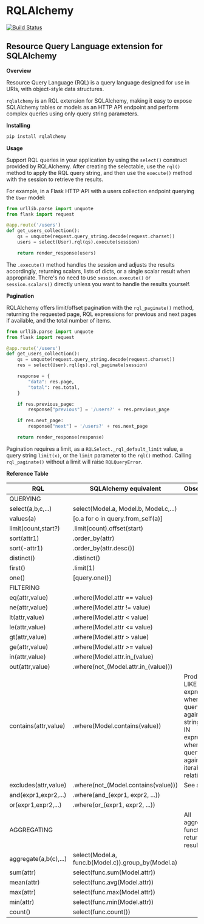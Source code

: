 # RQLAlchemy

[![Build Status](https://github.com/pjwerneck/rqlalchemy/actions/workflows/pytest.yml/badge.svg?branch=develop)](https://github.com/pjwerneck/rqlalchemy/actions/workflows/pytest.yml)

## Resource Query Language extension for SQLAlchemy

**Overview**

Resource Query Language (RQL) is a query language designed for use in URIs, with object-style data structures.

`rqlalchemy` is an RQL extension for SQLAlchemy, making it easy to expose SQLAlchemy tables or models as an HTTP API endpoint and perform complex queries using only query string parameters.

**Installing**

```bash
pip install rqlalchemy
```

**Usage**

Support RQL queries in your application by using the `select()` construct provided by RQLAlchemy. After creating the selectable, use the `rql()` method to apply the RQL query string, and then use the `execute()` method with the session to retrieve the results.

For example, in a Flask HTTP API with a users collection endpoint querying the `User` model:

```python
from urllib.parse import unquote
from flask import request

@app.route('/users')
def get_users_collection():
    qs = unquote(request.query_string.decode(request.charset))
    users = select(User).rql(qs).execute(session)

    return render_response(users)
```

The `.execute()` method handles the session and adjusts the results accordingly, returning scalars, lists of dicts, or a single scalar result when appropriate. There's no need to use `session.execute()` or `session.scalars()` directly unless you want to handle the results yourself.

**Pagination**

RQLAlchemy offers limit/offset pagination with the `rql_paginate()` method, returning the requested page, RQL expressions for previous and next pages if available, and the total number of items.

```python
from urllib.parse import unquote
from flask import request

@app.route('/users')
def get_users_collection():
    qs = unquote(request.query_string.decode(request.charset))
    res = select(User).rql(qs).rql_paginate(session)

    response = {
        "data": res.page,
        "total": res.total,
    }

    if res.previous_page:
        response["previous"] = '/users?' + res.previous_page

    if res.next_page:
        response["next"] = '/users?' + res.next_page

    return render_response(response)
```

Pagination requires a limit, as a `RQLSelect._rql_default_limit` value, a query string `limit(x)`, or the `limit` parameter to the `rql()` method. Calling `rql_paginate()` without a limit will raise `RQLQueryError`.

**Reference Table**

| RQL                     | SQLAlchemy equivalent                              | Observation                                                                                                                     |
|-------------------------|----------------------------------------------------|---------------------------------------------------------------------------------------------------------------------------------|
| QUERYING                |                                                    |                                                                                                                                 |
| select(a,b,c,...)       | select(Model.a, Model.b, Model.c,...)              |                                                                                                                                 |
| values(a)               | [o.a for o in query.from_self(a)]                  |                                                                                                                                 |
| limit(count,start?)     | .limit(count).offset(start)                        |                                                                                                                                 |
| sort(attr1)             | .order_by(attr)                                    |                                                                                                                                 |
| sort(-attr1)            | .order_by(attr.desc())                             |                                                                                                                                 |
| distinct()              | .distinct()                                        |                                                                                                                                 |
| first()                 | .limit(1)                                          |                                                                                                                                 |
| one()                   | [query.one()]                                      |                                                                                                                                 |
| FILTERING               |                                                    |                                                                                                                                 |
| eq(attr,value)          | .where(Model.attr == value)                        |                                                                                                                                 |
| ne(attr,value)          | .where(Model.attr != value)                        |                                                                                                                                 |
| lt(attr,value)          | .where(Model.attr < value)                         |                                                                                                                                 |
| le(attr,value)          | .where(Model.attr <= value)                        |                                                                                                                                 |
| gt(attr,value)          | .where(Model.attr > value)                         |                                                                                                                                 |
| ge(attr,value)          | .where(Model.attr >= value)                        |                                                                                                                                 |
| in(attr,value)          | .where(Model.attr.in_(value)                       |                                                                                                                                 |
| out(attr,value)         | .where(not_(Model.attr.in_(value)))                |                                                                                                                                 |
| contains(attr,value)    | .where(Model.contains(value))                      | Produces a LIKE expression when querying against a string, or an IN expression when querying against an iterable relationship   |
| excludes(attr,value)    | .where(not_(Model.contains(value)))                | See above.                                                                                                                      |
| and(expr1,expr2,...)    | .where(and_(expr1, expr2, ...))                    |                                                                                                                                 |
| or(expr1,expr2,...)     | .where(or_(expr1, expr2, ...))                     |                                                                                                                                 |
| AGGREGATING             |                                                    | All aggregation functions return scalar results.                                                                                |
| aggregate(a,b\(c\),...) | select(Model.a, func.b(Model.c)).group_by(Model.a) |                                                                                                                                 |
| sum(attr)               | select(func.sum(Model.attr))                       |                                                                                                                                 |
| mean(attr)              | select(func.avg(Model.attr))                       |                                                                                                                                 |
| max(attr)               | select(func.max(Model.attr))                       |                                                                                                                                 |
| min(attr)               | select(func.min(Model.attr))                       |                                                                                                                                 |
| count()                 | select(func.count())                               |                                                                                                                                 |

